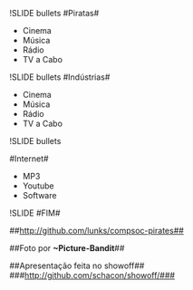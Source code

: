 !SLIDE bullets
#Piratas#

* Cinema
* Música
* Rádio
* TV a Cabo

!SLIDE bullets
#Indústrias#

* Cinema
* Música
* Rádio
* TV a Cabo

!SLIDE bullets

#Internet#

* MP3
* Youtube
* Software

!SLIDE
#FIM#

##http://github.com/lunks/compsoc-pirates##

##Foto por **~Picture-Bandit**##

##Apresentação feita no showoff##
###http://github.com/schacon/showoff/###





